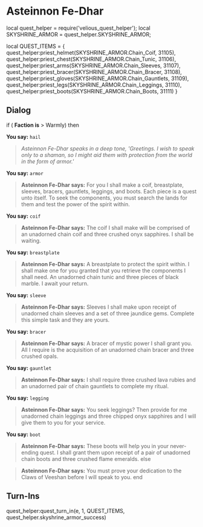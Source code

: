 # Asteinnon Fe-Dhar


local quest_helper = require('velious_quest_helper');
local SKYSHRINE_ARMOR = quest_helper.SKYSHRINE_ARMOR;

local QUEST_ITEMS = {
  quest_helper:priest_helmet(SKYSHRINE_ARMOR.Chain_Coif, 31105), 
  quest_helper:priest_chest(SKYSHRINE_ARMOR.Chain_Tunic, 31106), 
  quest_helper:priest_arms(SKYSHRINE_ARMOR.Chain_Sleeves, 31107), 
  quest_helper:priest_bracer(SKYSHRINE_ARMOR.Chain_Bracer, 31108), 
  quest_helper:priest_gloves(SKYSHRINE_ARMOR.Chain_Gauntlets, 31109), 
  quest_helper:priest_legs(SKYSHRINE_ARMOR.Chain_Leggings, 31110), 
  quest_helper:priest_boots(SKYSHRINE_ARMOR.Chain_Boots, 31111) 
}



## Dialog
  if ( **Faction is** > Warmly) then 

**You say:** `hail`


  >*Asteinnon Fe-Dhar speaks in a deep tone, 'Greetings. I wish to speak only to a shaman, so I might aid them with protection from the world in the form of armor.'*

**You say:** `armor`


>**Asteinnon Fe-Dhar says:** For you I shall make a coif, breastplate, sleeves, bracers, gauntlets, leggings, and boots. Each piece is a quest unto itself. To seek the components, you must search the lands for them and test the power of the spirit within.

**You say:** `coif`


>**Asteinnon Fe-Dhar says:** The coif I shall make will be comprised of an unadorned chain coif and three crushed onyx sapphires. I shall be waiting.

**You say:** `breastplate`


>**Asteinnon Fe-Dhar says:** A breastplate to protect the spirit within. I shall make one for you granted that you retrieve the components I shall need. An unadorned chain tunic and three pieces of black marble. I await your return.

**You say:** `sleeve`


>**Asteinnon Fe-Dhar says:** Sleeves I shall make upon receipt of unadorned chain sleeves and a set of three jaundice gems. Complete this simple task and they are yours.

**You say:** `bracer`


>**Asteinnon Fe-Dhar says:** A bracer of mystic power I shall grant you. All I require is the acquisition of an unadorned chain bracer and three crushed opals.

**You say:** `gauntlet`


>**Asteinnon Fe-Dhar says:** I shall require three crushed lava rubies and an unadorned pair of chain gauntlets to complete my ritual.

**You say:** `legging`


>**Asteinnon Fe-Dhar says:** You seek leggings? Then provide for me unadorned chain leggings and three chipped onyx sapphires and I will give them to you for your service.

**You say:** `boot`


>**Asteinnon Fe-Dhar says:** These boots will help you in your never-ending quest. I shall grant them upon receipt of a pair of unadorned chain boots and three crushed flame emeralds.
  else

>**Asteinnon Fe-Dhar says:** You must prove your dedication to the Claws of Veeshan before I will speak to you.
 end



## Turn-Ins
  quest_helper:quest_turn_in(e, 1, QUEST_ITEMS, quest_helper.skyshrine_armor_success)